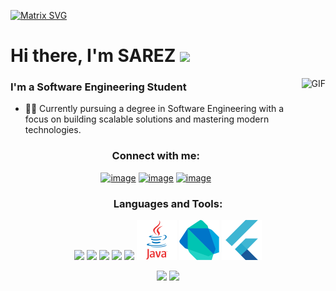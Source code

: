   [![Matrix SVG](https://raw.githubusercontent.com/rodrigograca31/rodrigograca31/master/matrix.svg)](https://www.youtube.com/watch?v=SDkAGkd4NLc) 
# Hi there, I'm SAREZ  <img width="30px" src="https://media.tenor.com/images/3b388fe03da271d2674faf85eb7c3fcd/tenor.gif" />

<img align="right" alt="GIF" height="160px" src="https://media.giphy.com/media/du3J3cXyzhj75IOgvA/giphy.gif" />



<h3>I'm a Software Engineering Student </h3> 

- 👨‍💻 Currently pursuing a degree in Software Engineering with a focus on building scalable solutions and mastering modern technologies. 



<h3 align="center">Connect with me:</h3>
<div align="center">

[![image](https://img.shields.io/badge/LinkedIn-0077B5?style=for-the-badge&logo=linkedin&logoColor=white)](https://www.linkedin.com/in/)
[![image](https://img.shields.io/badge/Instagram-E4405F?style=for-the-badge&logo=instagram&logoColor=white)](https://www.instagram.com/)
[![image](https://img.shields.io/badge/Gmail-D14836?style=for-the-badge&logo=gmail&logoColor=white)](mailto:produtor.)
  
</div>

<h3 align="Center">Languages and Tools:</h3>  
<p align="center">
<img src="https://cdn.jsdelivr.net/gh/devicons/devicon/icons/html5/html5-original-wordmark.svg" style="height: 4rem"/>
<img src="https://cdn.jsdelivr.net/gh/devicons/devicon/icons/css3/css3-original-wordmark.svg" style="height: 4rem"/>
<img src="https://cdn.jsdelivr.net/gh/devicons/devicon/icons/javascript/javascript-plain.svg" style="height: 4rem"/>
<img src="https://cdn.jsdelivr.net/gh/devicons/devicon/icons/git/git-plain.svg" style="height: 4rem"/>
<img src="https://cdn.jsdelivr.net/gh/devicons/devicon/icons/python/python-original.svg"  style="height: 4rem"/>
<img src="https://github.com/devicons/devicon/blob/master/icons/java/java-original-wordmark.svg" style="height: 4rem" />
<img src="https://github.com/devicons/devicon/blob/master/icons/dart/dart-original.svg" style="height: 4rem" />
<img src="https://github.com/devicons/devicon/blob/master/icons/flutter/flutter-original.svg" style="height: 4rem" />
</p>

<p align= "center">
  <img height= "150" src="https://github-readme-stats.vercel.app/api?username=SAREZ-MT&theme=react&show_icons=true&include_all_commits=true" />
  <img height= "150" src="https://github-readme-stats.vercel.app/api/top-langs/?username=SAREZ-MT&theme=react&layout=compact" />
</p>


  
  
  
<!--
**SAREZ-MT/SAREZ-MT** is a ✨ _special_ ✨ repository because its `README.md` (this file) appears on your GitHub profile.

Perfil personalizado con README
Introducción breve: rol, especialización y pasiones técnicas.

Enlaces a LinkedIn, portafolio, currículo y datos de contacto.

Lista de habilidades (lenguajes, frameworks, herramientas).

Logros destacados (ej.: hackathons, certificaciones, reconocimientos).

Here are some ideas to get you started:

- 🔭 I’m currently working on ...
- 🌱 I’m currently learning ...
- 👯 I’m looking to collaborate on ...
- 🤔 I’m looking for help with ...
- 💬 Ask me about ...
- 📫 How to reach me: ...
- 😄 Pronouns: ...
- ⚡ Fun fact: ...
-->
